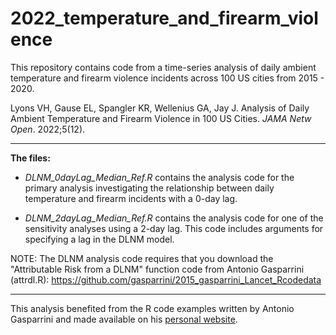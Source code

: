 # 2022_temperature_and_firearm_violence
This repository contains code from a time-series analysis of daily ambient temperature and firearm violence incidents across 100 US cities from 2015 - 2020. 

Lyons VH, Gause EL, Spangler KR, Wellenius GA, Jay J. Analysis of Daily Ambient Temperature and Firearm Violence in 100 US Cities. *JAMA Netw Open*. 2022;5(12).


--------------
**The files:** 

- *DLNM_0dayLag_Median_Ref.R* contains the analysis code for the primary analysis investigating the relationship between daily temperature and firearm incidents with a 0-day lag. 

- *DLNM_2dayLag_Median_Ref.R* contains the analysis code for one of the sensitivity analyses using a 2-day lag. This code includes arguments for specifying a lag in the DLNM model.


NOTE: The DLNM analysis code requires that you download the "Attributable Risk from a DLNM" function code from Antonio Gasparrini (attrdl.R): https://github.com/gasparrini/2015_gasparrini_Lancet_Rcodedata


----------------
This analysis benefited from the R code examples written by Antonio Gasparrini and made available on his [personal website](http://www.ag-myresearch.com/).
